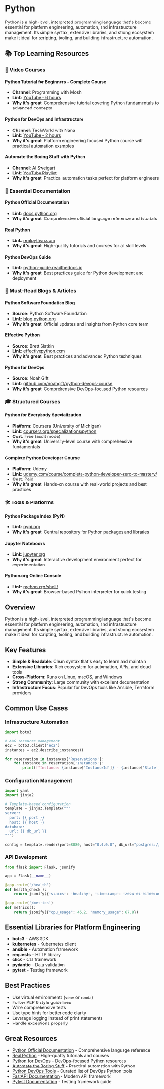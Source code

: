 # Python

Python is a high-level, interpreted programming language that's become essential for platform engineering, automation, and infrastructure management. Its simple syntax, extensive libraries, and strong ecosystem make it ideal for scripting, tooling, and building infrastructure automation.

## 📚 Top Learning Resources

### 🎥 Video Courses

#### **Python Tutorial for Beginners - Complete Course**
- **Channel**: Programming with Mosh
- **Link**: [YouTube - 6 hours](https://www.youtube.com/watch?v=_uQrJ0TkZlc)
- **Why it's great**: Comprehensive tutorial covering Python fundamentals to advanced concepts

#### **Python for DevOps and Infrastructure**
- **Channel**: TechWorld with Nana
- **Link**: [YouTube - 2 hours](https://www.youtube.com/watch?v=Wvh-5ZCOXbs)
- **Why it's great**: Platform engineering focused Python course with practical automation examples

#### **Automate the Boring Stuff with Python**
- **Channel**: Al Sweigart
- **Link**: [YouTube Playlist](https://www.youtube.com/playlist?list=PL0-84-yl1fUnRuXGFe_F7qSH1LEnn9LkW)
- **Why it's great**: Practical automation tasks perfect for platform engineers

### 📖 Essential Documentation

#### **Python Official Documentation**
- **Link**: [docs.python.org](https://docs.python.org/)
- **Why it's great**: Comprehensive official language reference and tutorials

#### **Real Python**
- **Link**: [realpython.com](https://realpython.com/)
- **Why it's great**: High-quality tutorials and courses for all skill levels

#### **Python DevOps Guide**
- **Link**: [python-guide.readthedocs.io](https://docs.python-guide.org/)
- **Why it's great**: Best practices guide for Python development and deployment

### 📝 Must-Read Blogs & Articles

#### **Python Software Foundation Blog**
- **Source**: Python Software Foundation
- **Link**: [blog.python.org](https://blog.python.org/)
- **Why it's great**: Official updates and insights from Python core team

#### **Effective Python**
- **Source**: Brett Slatkin
- **Link**: [effectivepython.com](https://effectivepython.com/)
- **Why it's great**: Best practices and advanced Python techniques

#### **Python for DevOps**
- **Source**: Noah Gift
- **Link**: [github.com/noahgift/python-devops-course](https://github.com/noahgift/python-devops-course)
- **Why it's great**: Comprehensive DevOps-focused Python resources

### 🎓 Structured Courses

#### **Python for Everybody Specialization**
- **Platform**: Coursera (University of Michigan)
- **Link**: [coursera.org/specializations/python](https://www.coursera.org/specializations/python)
- **Cost**: Free (audit mode)
- **Why it's great**: University-level course with comprehensive fundamentals

#### **Complete Python Developer Course**
- **Platform**: Udemy
- **Link**: [udemy.com/course/complete-python-developer-zero-to-mastery/](https://www.udemy.com/course/complete-python-developer-zero-to-mastery/)
- **Cost**: Paid
- **Why it's great**: Hands-on course with real-world projects and best practices

### 🛠️ Tools & Platforms

#### **Python Package Index (PyPI)**
- **Link**: [pypi.org](https://pypi.org/)
- **Why it's great**: Central repository for Python packages and libraries

#### **Jupyter Notebooks**
- **Link**: [jupyter.org](https://jupyter.org/)
- **Why it's great**: Interactive development environment perfect for experimentation

#### **Python.org Online Console**
- **Link**: [python.org/shell/](https://www.python.org/shell/)
- **Why it's great**: Browser-based Python interpreter for quick testing

## Overview

Python is a high-level, interpreted programming language that's become essential for platform engineering, automation, and infrastructure management. Its simple syntax, extensive libraries, and strong ecosystem make it ideal for scripting, tooling, and building infrastructure automation.

## Key Features

- **Simple & Readable**: Clean syntax that's easy to learn and maintain
- **Extensive Libraries**: Rich ecosystem for automation, APIs, and cloud tools
- **Cross-Platform**: Runs on Linux, macOS, and Windows
- **Strong Community**: Large community with excellent documentation
- **Infrastructure Focus**: Popular for DevOps tools like Ansible, Terraform providers

## Common Use Cases

### Infrastructure Automation
```python
import boto3

# AWS resource management
ec2 = boto3.client('ec2')
instances = ec2.describe_instances()

for reservation in instances['Reservations']:
    for instance in reservation['Instances']:
        print(f"Instance: {instance['InstanceId']} - {instance['State']['Name']}")
```

### Configuration Management
```python
import yaml
import jinja2

# Template-based configuration
template = jinja2.Template("""
server:
  port: {{ port }}
  host: {{ host }}
database:
  url: {{ db_url }}
""")

config = template.render(port=8080, host="0.0.0.0", db_url="postgres://...")
```

### API Development
```python
from flask import Flask, jsonify

app = Flask(__name__)

@app.route('/health')
def health_check():
    return jsonify({"status": "healthy", "timestamp": "2024-01-01T00:00:00Z"})

@app.route('/metrics')
def metrics():
    return jsonify({"cpu_usage": 45.2, "memory_usage": 67.8})
```

## Essential Libraries for Platform Engineering

- **boto3** - AWS SDK
- **kubernetes** - Kubernetes client
- **ansible** - Automation framework
- **requests** - HTTP library
- **click** - CLI framework
- **pydantic** - Data validation
- **pytest** - Testing framework

## Best Practices

- Use virtual environments (`venv` or `conda`)
- Follow PEP 8 style guidelines
- Write comprehensive tests
- Use type hints for better code clarity
- Leverage logging instead of print statements
- Handle exceptions properly

## Great Resources

- [Python Official Documentation](https://docs.python.org/) - Comprehensive language reference
- [Real Python](https://realpython.com/) - High-quality tutorials and courses
- [Python for DevOps](https://github.com/pynamodb/PynamoDB) - DevOps-focused Python resources
- [Automate the Boring Stuff](https://automatetheboringstuff.com/) - Practical automation with Python
- [Python DevOps Tools](https://github.com/vinta/awesome-python#devops-tools) - Curated list of DevOps Python tools
- [FastAPI Documentation](https://fastapi.tiangolo.com/) - Modern API framework
- [Pytest Documentation](https://docs.pytest.org/) - Testing framework guide